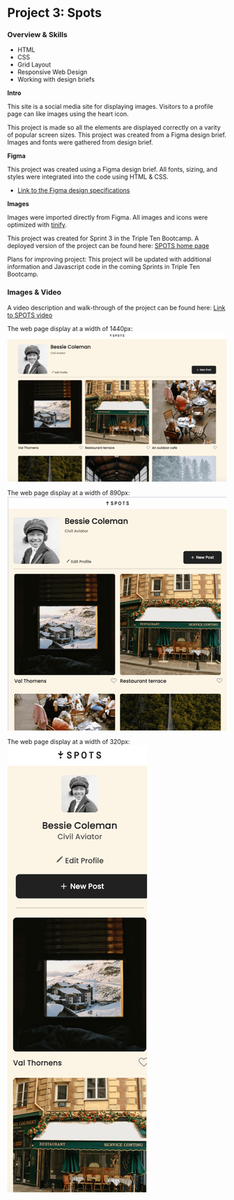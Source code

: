 # Project 3: Spots

### Overview & Skills

* HTML  
* CSS  
* Grid Layout
* Responsive Web Design 
* Working with design briefs  
  
**Intro**
  
This site is a social media site for displaying images. Visitors to a profile page can like images using the heart icon.

This project is made so all the elements are displayed correctly on a varity of popular screen sizes. This project was created from a Figma design brief. Images and fonts were gathered from design brief. 

**Figma**  
  
 This project was created using a Figma design brief. All fonts, sizing, and styles were integrated into the code using HTML & CSS. 

* [Link to the Figma design specifications](https://www.figma.com/file/BBNm2bC3lj8QQMHlnqRsga/Sprint-3-Project-%E2%80%94-Spots?type=design&node-id=2%3A60&mode=design&t=afgNFybdorZO6cQo-1)
  
**Images**  
  
Images were imported directly from Figma. All images and icons were optimized with [tinify](https://tinypng.com/).
  
This project was created for Sprint 3 in the Triple Ten Bootcamp. 
A deployed version of the project can be found here: [SPOTS home page](https://anamariamartinez10.github.io/se_project_spots/)

Plans for improving project: This project will be updated with additional information and Javascript code in the coming Sprints in Triple Ten Bootcamp. 

### Images & Video  

A video description and walk-through of the project can be found here: [Link to SPOTS video](https://drive.google.com/file/d/1d2t9qON0h8EUUb1FiXnrPtg8CA1rIRuY/view?usp=sharing)

The web page display at a width of 1440px:
![layoutAt1440](./images/layoutAt1440.png)

The web page display at a width of 890px: 
![layoutAt890](./images/layoutAt890.png)

The web page display at a width of 320px: 
![layoutAt320](./images/layoutAt320.png)

